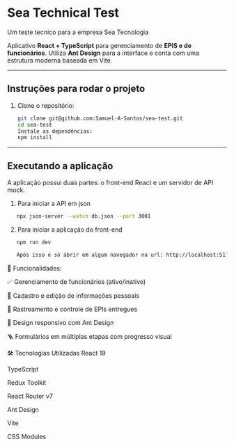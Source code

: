 # Sea Technical Test

Um teste tecnico para a empresa Sea Tecnologia

Aplicativo **React + TypeScript** para gerenciamento de **EPIS e de funcionários**. Utiliza **Ant Design** para a interface e conta com uma estrutura moderna baseada em Vite.

---

## Instruções para rodar o projeto

1. Clone o repositório:

   ```bash
   git clone git@github.com:Samuel-A-Santos/sea-test.git
   cd sea-test
   Instale as dependências:
   npm install 
   ```

---

## Executando a aplicação

A aplicação possui duas partes: o front-end React e um servidor de API mock.

   1. Para iniciar a API em json

   ```bash
      npx json-server --watch db.json --port 3001
   ```

   2. Para iniciar a aplicação do front-end

   ```bash
      npm run dev

      Após isso é só abrir em algum navegador na url: http://localhost:5173/
   ```

🧩 Funcionalidades:

✅ Gerenciamento de funcionários (ativo/inativo)

👤 Cadastro e edição de informações pessoais

🧾 Rastreamento e controle de EPIs entregues

📱 Design responsivo com Ant Design

🪜 Formulários em múltiplas etapas com progresso visual

🛠️ Tecnologias Utilizadas
React 19

TypeScript

Redux Toolkit

React Router v7

Ant Design

Vite

CSS Modules
